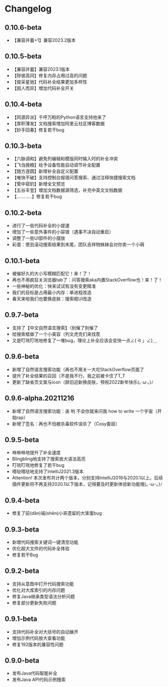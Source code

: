 # Changelog

## 0.10.6-beta
* 【兼容并蓄+1】兼容2023.2版本

## 0.10.5-beta
* 【兼容并蓄】兼容2023.1版本
* 【陟彼高冈】修复内存占用过高的问题
* 【俊采星驰】代码补全结果更加多样性
* 【因人而异】增加代码补全开关

## 0.10.4-beta
* 【同源异派】千呼万盼的Python语言支持他来了
* 【厚积薄发】文档搜索增加阿里云社区博客数据
* 【妙手回春】修复若干bug

## 0.10.3-beta
* 【六脉调和】避免列编辑和模版同时输入时的补全冲突
* 【飞刍挽粮】给予设备性能自动调节补全配置
* 【随方逐圆】新增补全自定义配置
* 【唯快不破】支持控制台报错问答搜索、通过注释快捷搜索文档
* 【管中窥豹】新增全文预览
* 【五谷丰登】增加文档数据源筛选，补充中英文文档数据
* 【…………】修复若干bug

## 0.10.2-beta
* 进行了一些代码补全的小提速
* 增加了一些意外事件的小容错（遇事不决自动重启）
* 调整了一些UI部件的小摆放
* 彩蛋：使劲滚动搜索结果到末尾，团队吉祥物妹妹会对你卖一个小萌

## 0.10.1-beta
* 被催好久的大小写模糊匹配它！来！了！
* 再也不用疯狂关浏览器tab了：问答搜索aka内置StackOverflow也！来！了！
* 一些神秘的优化：快来试试有没有变更精准
* 我们的目标是占用最小内存：单进程改造
* 春天来啦我们也要换皮肤：搜索框UI改造

## 0.9.7-beta
* 支持了【中文自然语言搜索】（别催了别催了
* 给搜索框做了一个小美容（列文虎克们来找茬
* 又是叮咣叮咣地修复了一堆bug，理论上补全应该会变快一点∠( ᐛ 」∠)＿

## 0.9.6-beta
* 新增了自然语言搜索功能（再也不用关一大坨StackOverflow页面了
* 提升了补全结果的召回（不是我不行，我之前被卡住了T_T
* 更新了缺省页文案与icon（辞旧迎新换皮肤，预祝2022新年快乐(。·ω·。)ﾉ

## 0.9.6-alpha.20211216
* 新增了自然语言搜索功能：诶 哟 不会你就来问我 how to write 一个宇宙（开始rap）
* 新增了签名：再也不怕被杀毒软件误杀了（Cosy委屈）

## 0.9.5-beta
* 咻咻咻地提升了补全速度
* Blingbling地支持了搜索放大语法高亮
* 叮咣叮咣地修复了若干bug
* 嗒哒嗒哒地支持了IntelliJ2021.3版本
* Attention! 本次发布共计两个版本，分别支持IntelliJ2019与2020.1以上。后续插件更新将不再支持2020.1以下版本，记得要及时更新体验新功能哦(｡･ω･｡)ﾉ

## 0.9.4-beta
* 修复了前(dān)端(shēn)小哥遗留的大笨蛋bug

## 0.9.3-beta
* 新增代码搜索关键词一键清空功能
* 优化超大文件的代码补全体验
* 修复若干Bug

## 0.9.2-beta
* 支持从意图中打开代码搜索功能
* 优化对大库索引的内存问题
* 修复Java继承类型语法分析问题
* 修复部分更新失败问题

## 0.9.1-beta
* 支持代码补全对大括号的自动展开
* 增加示例代码放大查看功能
* 修复192版本的兼容性问题

## 0.9.0-beta
* 发布Java代码智能补全
* 发布Java API代码示例搜索

